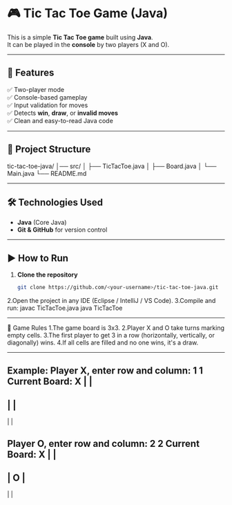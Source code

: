 # 🎮 Tic Tac Toe Game (Java)

This is a simple **Tic Tac Toe game** built using **Java**.  
It can be played in the **console** by two players (X and O).  

---

## 🚀 Features
✅ Two-player mode  
✅ Console-based gameplay  
✅ Input validation for moves  
✅ Detects **win**, **draw**, or **invalid moves**  
✅ Clean and easy-to-read Java code  

---

## 📂 Project Structure
tic-tac-toe-java/
│── src/
│ ├── TicTacToe.java
│ ├── Board.java
│ └── Main.java
└── README.md

---

## 🛠️ Technologies Used
- **Java** (Core Java)
- **Git & GitHub** for version control

---

## ▶️ How to Run
1. **Clone the repository**
   ```bash
   git clone https://github.com/<your-username>/tic-tac-toe-java.git
2.Open the project in any IDE (Eclipse / IntelliJ / VS Code).
3.Compile and run:
javac TicTacToe.java
java TicTacToe

---

🎯 Game Rules
1.The game board is 3x3.
2.Player X and O take turns marking empty cells.
3.The first player to get 3 in a row (horizontally, vertically, or diagonally) wins.
4.If all cells are filled and no one wins, it's a draw.

---

Example:
Player X, enter row and column: 1 1
Current Board:
X |   |  
---------
  |   |  
---------
  |   |  

Player O, enter row and column: 2 2
Current Board:
X |   |  
---------
  | O |  
---------
  |   |  
